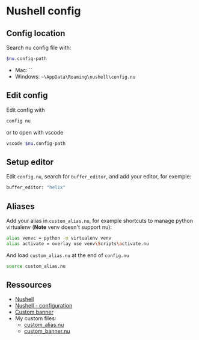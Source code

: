 # Nushell config

## Config location

Search nu config file with:

```sh
$nu.config-path
```

- Mac: ``
- Windows: `~\AppData\Roaming\nushell\config.nu`


## Edit config

Edit config with

```sh
config nu
```

or to open with vscode
```sh
vscode $nu.config-path
```

## Setup editor

Edit `config.nu`, search for `buffer_editor`, and add your editor, for exemple:

```sh
buffer_editor: "helix" 
```

## Aliases

Add your alias in `custom_alias.nu`, for example shortcuts to manage python virtualenv (**Note** venv doesn't support nu):

```sh
alias venvc = python -m virtualenv venv
alias activate = overlay use venv\Scripts\activate.nu
```

And load `custom_alias.nu` at the end of `config.nu`
```sh
source custom_alias.nu
```

## Ressources

- [Nushell](https://www.nushell.sh/)
- [Nushell - configuration](https://github.com/nushell/nushell?tab=readme-ov-file#configuration)
- [Custom banner](https://gist.github.com/jeffock/dce0c67169111ce3e17287ea7c2d0183)
- My custom files: 
  - [custom_alias.nu](./assets/nushell/custom_alias.nu)
  - [custom_banner.nu](./assets/nushell/custom_banner.nu)